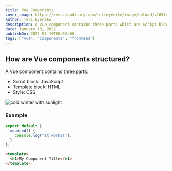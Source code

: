```yaml
---
title: Vue Components
cover_image: https://res.cloudinary.com/terieyenike/image/upload/v1651446129/pexels-tobi-758773_sydxon.jpg
author: Teri Eyenike
description: A Vue component contains three parts which are Script block: JavaScript, Template block: HTML, and Style: CSS
date: January 10, 2022
publishOn: 2022-01-10T00:00:00
tags: ["vue", "components", "frontend"]
---
```


## How are Vue components structured?

A Vue component contains three parts:

- Script block: JavaScript
- Template block: HTML
- Style: CSS

![cold winter with sunlight](https://res.cloudinary.com/terieyenike/image/upload/v1651446129/pexels-tobi-758773_sydxon.jpg)

### Example

```js
export default {
  mounted() {
    console.log("It works!");
  }
};
```

```html
<template>
  <h1>My Component Title</h1>
</template>
```

